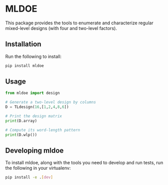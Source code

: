 # MLDOE

This package provides the tools to enumerate and characterize regular mixed-level designs (with four and two-level factors).

## Installation

Run the following to install:

```python
pip install mldoe
```

## Usage

```python
from mldoe import design

# Generate a two-level design by columns
D = TLdesign(16,[1,2,4,8,6])

# Print the design matrix
print(D.array)

# Compute its word-length pattern
print(D.wlp())

```

## Developing mldoe

To install mldoe, along with the tools you need to develop and run tests, run the following in your virtualenv:

```bash
pip install -e .[dev]
```
